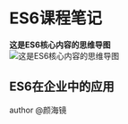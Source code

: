 # ES6课程笔记

**这是ES6核心内容的思维导图**  
![这是ES6核心内容的思维导图](./img/es6-generalization.png "Title")

## ES6在企业中的应用

author @颜海镜
